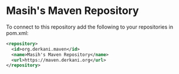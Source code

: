 Masih's Maven Repository
===========================

To connect to this repository add the following to your repositories in pom.xml:

``` xml
<repository>
  <id>org.derkani.maven</id>
  <name>Masih's Maven Repository</name>
  <url>https://maven.derkani.org</url>
</repository>
```
